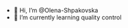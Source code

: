 - 👋 Hi, I’m @Olena-Shpakovska
- 🌱 I’m currently learning quality control

<!---
Olena-Shpakovska/Olena-Shpakovska is a ✨ special ✨ repository because its `README.md` (this file) appears on your GitHub profile.
You can click the Preview link to take a look at your changes.
--->
